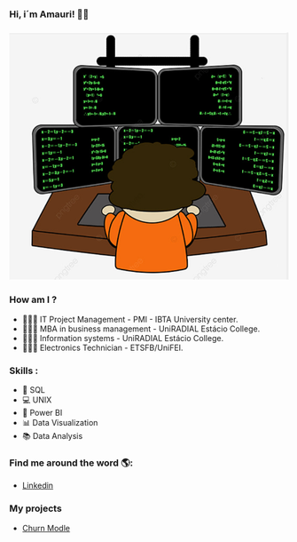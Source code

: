 ### Hi, i´m Amauri! 👋👨
###
![GitHub_Logo](github.png)

### How am I ?

- 👨🏽‍🏫 IT Project Management - PMI - IBTA University center.
- 👨🏻‍⚖️ MBA in business management - UniRADIAL Estácio College.
- 👨🏽‍💻 Information systems - UniRADIAL Estácio College.
- 👨🏻‍🔧 Electronics Technician - ETSFB/UniFEI.

### Skills :

- 🔬 SQL
- 💻 UNIX
- 💽 Power BI
- 📊 Data Visualization
- 📚 Data Analysis

### Find me around the word 🌎:

- [Linkedin]( https://www.linkedin.com/in/amauripereirajoao)

### **My projects**

- [Churn Modle](https://github.com/Churn_model)


<!--
**amauripj16/amauripj16** is a ✨ _special_ ✨ repository because its `README.md` (this file) appears on your GitHub profile.

Here are some ideas to get you started:

- 🔭 I’m currently working on ...
- 🌱 I’m currently learning ...
- 👯 I’m looking to collaborate on ...
- 🤔 I’m looking for help with ...
- 💬 Ask me about ...
- 📫 How to reach me: ...
- 😄 Pronouns: ...
- ⚡ Fun fact: ...
-->
